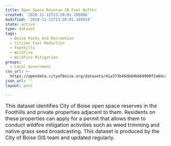 ```yaml
---
title: Open Space Reserve 20 Foot Buffer
created: '2020-11-12T13:20:01.105806'
modified: '2020-11-12T13:20:01.105814'
state: active
type: dataset
tags:
  - Boise Parks And Recreation
  - Citizen Fuel Reduction
  - Foothills
  - Wildfire
  - Wildfire Mitigation
groups:
  - Local Government
csv_url: >-
  https://opendata.cityofboise.org/datasets/41a373b46db84bb69900f2a6dca027a5_0.csv?outSR=%7B%22latestWkid%22%3A3857%2C%22wkid%22%3A102100%7D
json_url: ''
layout: post

---
```

<DIV STYLE="text-align:Left;font-size:12pt"><P><SPAN>This dataset identifies City of Boise open space reserves in the Foothills and private properties adjacent to them. Residents on these properties can apply for a permit that allows them to conduct wildfire mitigation activities such as weed trimming and native grass seed broadcasting. This dataset is produced by the City of Boise GIS team and updated regularly. </SPAN></P></DIV>

